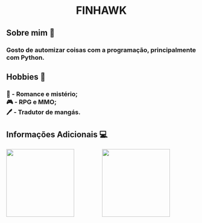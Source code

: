 
<h1 align="center">FINHAWK</h1>

<h2>Sobre mim 📑</h2>
<h3>Gosto de automizar coisas com a programação, principalmente com Python.</h3>

<h2>Hobbies 🎲</h2>
<h3>📘 - Romance e mistério; </br>
🎮 - RPG e MMO; </br>
🖊️ - Tradutor de mangás.
</h3>

<h2>Informações Adicionais 💻</h2>

<div align = 'center'>
  <img align="left" float = 'left' height = '180px' src="https://github-readme-stats.vercel.app/api/top-langs/?username=F1NH4WK&theme=midnight-purple"></img>
  <img  height = '180px' src = 'https://github-readme-stats.vercel.app/api?username=F1NH4WK&theme=midnight-purple'></img>
   <div>

